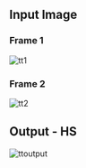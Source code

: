 ## Input Image
### Frame 1
![tt1](https://github.com/user-attachments/assets/71ff670e-9f78-4738-8e4d-078ccf6ed254)
### Frame 2
![tt2](https://github.com/user-attachments/assets/fb5b2941-4e38-43b2-8431-a1916abeb5b4)

## Output - HS
![ttoutput](https://github.com/user-attachments/assets/89a9b5c3-3178-4d29-935a-e2b83d2bc3ab)
